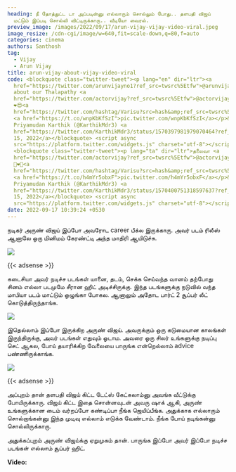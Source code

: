 ```yaml
---
heading: நீ தோத்துட்ட டா அப்படின்னு எல்லாரும் சொல்லும் போது.. தளபதி விஜய்
  மட்டும் இப்படி சொல்லி விட்டிருக்காரு.. வீடியோ வைரல்.
preview_image: /images/2022/09/17/arun-vijay-vijay-video-viral.jpeg
image_resize: /cdn-cgi/image/w=640,fit=scale-down,q=80,f=auto
categories: cinema
authors: Santhosh
tag:
  - Vijay
  - Arun Vijay
title: arun-vijay-about-vijay-video-viral
code: <blockquote class="twitter-tweet"><p lang="en" dir="ltr"><a
  href="https://twitter.com/arunvijayno1?ref_src=twsrc%5Etfw">@arunvijayno1</a>
  about our Thalapathy <a
  href="https://twitter.com/actorvijay?ref_src=twsrc%5Etfw">@actorvijay</a>
  ❤😍<a
  href="https://twitter.com/hashtag/Varisu?src=hash&amp;ref_src=twsrc%5Etfw">#Varisu</a>
  <a href="https://t.co/wnpKbKfSzI">pic.twitter.com/wnpKbKfSzI</a></p>&mdash;
  Priyamudan Karthik (@KarthikMdr3) <a
  href="https://twitter.com/KarthikMdr3/status/1570397981979070464?ref_src=twsrc%5Etfw">September
  15, 2022</a></blockquote> <script async
  src="https://platform.twitter.com/widgets.js" charset="utf-8"></script>
  <blockquote class="twitter-tweet"><p lang="ta" dir="ltr">தலைவா <a
  href="https://twitter.com/actorvijay?ref_src=twsrc%5Etfw">@actorvijay</a>
  🥺❤🙏<a
  href="https://twitter.com/hashtag/Varisu?src=hash&amp;ref_src=twsrc%5Etfw">#Varisu</a>
  <a href="https://t.co/h4mYr5obxF">pic.twitter.com/h4mYr5obxF</a></p>&mdash;
  Priyamudan Karthik (@KarthikMdr3) <a
  href="https://twitter.com/KarthikMdr3/status/1570400751318597637?ref_src=twsrc%5Etfw">September
  15, 2022</a></blockquote> <script async
  src="https://platform.twitter.com/widgets.js" charset="utf-8"></script>
date: 2022-09-17 10:39:24 +0530
---
```

நடிகர் அருண் விஜய் இப்போ அவரோட career பீக்ல இருக்காரு. அவர் படம் ரிலீஸ் ஆனாலே ஒரு மினிமம் கேரண்ட்டி அந்த மாதிரி ஆயிடுச்சு.

![](/images/2022/09/17/arun-vijay-vijay-video-viral-1.jpeg)

{{< adsense >}}

கடைசியா அவர் நடிச்ச படங்கள் யானை, தடம், செக்க செய்வந்த வானம் தற்போது சினம் எல்லா படமுமே சீரான ஹிட் அடிச்சிருக்கு. இந்த படங்களுக்கு நடுவில் வந்த மாபியா படம் மாட்டும் ஒழுங்கா போகல. ஆனாலும் அதோட பார்ட் 2 சூப்பர் லீட் கொடுத்திருந்தாங்க.

![](/images/2022/09/17/arun-vijay-vijay-video-viral-2.jpeg)

இதெல்லாம் இப்போ இருக்கிற அருண் விஜய். அவருக்கும் ஒரு கடுமையான காலங்கள் இருந்திருக்கு, அவர் படங்கள் எதுவும் ஓடாம. அவரை ஒரு சிலர் உங்களுக்கு நடிப்பு செட் ஆகல, போய் தயாரிக்கிற வேலையை பாருங்க என்றெல்லாம் advice பண்ணிருக்காங்க.

![](/images/2022/09/17/arun-vijay-vijay-video-viral-3.jpeg)

{{< adsense >}}

அப்புறம் தான் தளபதி விஜய் கிட்ட டேட்ஸ் கேட்கலாம்னு அவங்க வீட்டுக்கு போயிருக்காரு. விஜய் கிட்ட இதை சொன்னவுடன் அவரு ஷாக் ஆகி, அருண் உங்களுக்கான டைம் வர்றப்போ கண்டிப்பா நீங்க ஜெயிப்பீங்க. அதுக்காக எல்லாரும் சொல்றாங்கன்னு இந்த முடிவு எல்லாம் எடுக்க வேண்டாம். நீங்க போய் நடிங்கன்னு சொல்லிருக்காரு.

அதுக்கப்புறம் அருண் விஜய்க்கு ஏறுமுகம் தான். பாருங்க இப்போ அவர் இப்போ நடிச்ச படங்கள் எல்லாம் சூப்பர் ஹிட்.

**V﻿ideo:**
